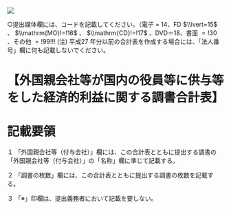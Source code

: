 ![](https://www.nta.go.jp/tmp/0a8e3ff7-c0fc-4d67-ab36-800d9dfc5aef/images/67452352022ca1df558350e62ac62acdc921fae61bfff581402f0ce94d9c0c3d.jpg)

○提出媒体欄には、コードを記載してください。（電子 $=$ 14、FD $\\lvert=15$ 、 $\\mathrm{MO}!=!16$ 、 $\\mathrm{CD}!=!17$ 、DVD＝18、書面 $=!30$ 、その他 $=!99!!!$ (注) 平成27 年分以前の合計表を作成する場合には、「法人番号」欄に何も記載しないでください。

# 【外国親会社等が国内の役員等に供与等をした経済的利益に関する調書合計表】

# 記載要領

１ 「外国親会社等（付与会社）」欄には、この合計表とともに提出する調書の「外国親会社等（付与会社）」の「名称」欄に準じて記載する。

２ 「調書の枚数」欄には、この合計表とともに提出する調書の枚数を記載する。

３ 「※」印欄は、提出義務者において記載を要しない。